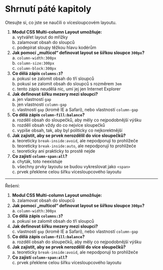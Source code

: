 # Shrnutí páté kapitoly

Otesujte si, co jste se naučili o vícesloupcovém layoutu.

1. **Modul CSS Multi-column Layout umožňuje:**  
a. vytvářet layout do mřížky  
b. zalamovat obsah do sloupců  
c. podepírat sloupy těžkou hlavu kodérům
1. **Jak pomocí „multicol“ definovat layout se šířkou sloupce `300px`?**  
a. `column-width:300px`  
b. `column-size:300px`  
c. `column-block:300px`
1. **Co dělá zápis `columns:3`?**  
a. pokusí se zalomit obsah do tří sloupců  
b. pokusí se zalomit obsah do sloupců s rozměrem `3em`  
c. tento zápis neudělá nic, umí jej jen Internet Explorer
1. **Jak definovat šířku mezery mezi sloupci?**  
a. jen vlastností `gap`  
b. jen vlastností `column-gap`  
c. vlastností `gap` (kromě IE a Safari), nebo vlastností `column-gap`
1. **Co dělá zápis `column-fill:balance`?**  
a. rozdělí obsah do sloupečků, aby měly co nejpodobnější výšku  
b. rozdělí obsah vždy do co nejvíce sloupečků  
c. vypíše obsah, tak, aby byl politicky co nejkorektnější
1. **Jak zajistit, aby se prvek nerozdělil do více sloupečků?**  
a. teoreticky `break-inside:avoid`, ale nepodporují to prohlížeče  
b. teoreticky `break-inside:auto`, ale nepodporují to prohlížeče  
c. teoreticky ani prakticky to prostě nejde
1. **Co zajistí `column-span:all`?**  
a. chyták, toto neexistuje  
b. všechny prvky layoutu se budou vykreslovat jako `<span>`  
c. prvek překlene celou šířku vícesloupcového layoutu

---

Řešení:

1. **Modul CSS Multi-column Layout umožňuje:**  
b. zalamovat obsah do sloupců  
1. **Jak pomocí „multicol“ definovat layout se šířkou sloupce `300px`?**  
a. `column-width:300px`  
1. **Co dělá zápis `columns:3`?**  
a. pokusí se zalomit obsah do tří sloupců  
1. **Jak definovat šířku mezery mezi sloupci?**  
c. vlastností `gap` (kromě IE a Safari), nebo vlastností `column-gap`
1. **Co dělá zápis `column-fill:balance`?**  
a. rozdělí obsah do sloupečků, aby měly co nejpodobnější výšku  
1. **Jak zajistit, aby se prvek nerozdělil do více sloupečků?**  
a. teoreticky `break-inside:avoid`, ale nepodporují to prohlížeče  
1. **Co zajistí `column-span:all`?**  
c. prvek překlene celou šířku vícesloupcového layoutu
